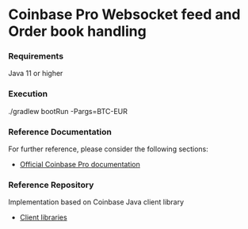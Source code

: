 # Coinbase Pro Websocket feed and Order book handling

### Requirements
Java 11 or higher

### Execution
./gradlew bootRun -Pargs=BTC-EUR

### Reference Documentation
For further reference, please consider the following sections:

* [Official Coinbase Pro documentation](https://docs.pro.coinbase.com/#introduction)

### Reference Repository
Implementation based on Coinbase Java client library

* [Client libraries](https://docs.pro.coinbase.com/#client-libraries)
